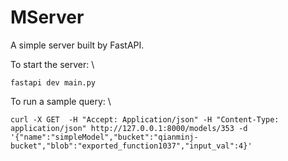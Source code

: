 # MServer

A simple server built by FastAPI. 

To start the server: \
```
fastapi dev main.py
```

To run a sample query: \
```
curl -X GET  -H "Accept: Application/json" -H "Content-Type: application/json" http://127.0.0.1:8000/models/353 -d '{"name":"simpleModel","bucket":"qianminj-bucket","blob":"exported_function1037","input_val":4}'
```
